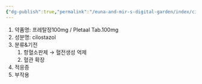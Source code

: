 ```yaml
---
{"dg-publish":true,"permalink":"/euna-and-mir-s-digital-garden/index/cilostazol-cilps-100/","tags":["template"]}
---
```


1. 약품명: 프레탈정100mg / Pletaal Tab.100mg
2. 성분명: cilostazol
3. 분류&기전
	1. 항혈소판제 → 혈전생성 억제
	2. 혈관 확장
4. 적응증
5. 부작용